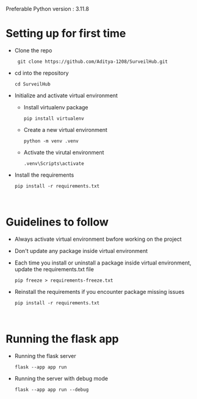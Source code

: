Preferable Python version : 3.11.8

# Setting up for first time
- Clone the repo

    ` git clone https://github.com/Aditya-1208/SurveilHub.git`

- cd into the repository

    `cd SurveilHub`

- Initialize and activate virtual environment

    - Install virtualenv package

      `pip install virtualenv`

    - Create a new virtual environment

      `python -m venv .venv`

    - Activate the virutal environment

      `.venv\Scripts\activate`

-  Install the requirements

    `pip install -r requirements.txt`

<br/>

# Guidelines to follow
-  Always activate virtual environment bwfore working on the project

- Don't update any package inside virtual environment

- Each time you install or uninstall a package inside virtual environment, update the requirements.txt file

    `pip freeze > requirements-freeze.txt`

- Reinstall the requirements if you encounter package missing issues

    `pip install -r requirements.txt`

<br/>

# Running the flask app

- Running the flask server

    `flask --app app run`

- Running the server with debug mode

    `flask --app app run --debug`